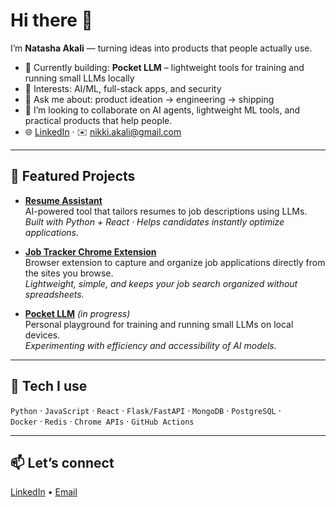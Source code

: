 # Hi there 👋

I’m **Natasha Akali** — turning ideas into products that people actually use.  
- 🔭 Currently building: **Pocket LLM** – lightweight tools for training and running small LLMs locally  
- 🧠 Interests: AI/ML, full-stack apps, and security  
- 💬 Ask me about: product ideation → engineering → shipping
- 👯 I’m looking to collaborate on AI agents, lightweight ML tools, and practical products that help people.
- 🌐 [LinkedIn](https://www.linkedin.com/in/nikkiakali) · ✉️ nikki.akali@gmail.com

---

## 🚀 Featured Projects

- **[Resume Assistant](https://github.com/nikkiakali/resume-assistant)**  
  AI-powered tool that tailors resumes to job descriptions using LLMs.  
  *Built with Python + React · Helps candidates instantly optimize applications.*

- **[Job Tracker Chrome Extension](https://github.com/nikkiakali/job-tracker)**  
  Browser extension to capture and organize job applications directly from the sites you browse.  
  *Lightweight, simple, and keeps your job search organized without spreadsheets.*

- **[Pocket LLM](https://github.com/nikkiakali/pocket-llm)** *(in progress)*  
  Personal playground for training and running small LLMs on local devices.  
  *Experimenting with efficiency and accessibility of AI models.*

---

## 🧰 Tech I use
`Python` · `JavaScript` · `React` · `Flask/FastAPI` · `MongoDB` · `PostgreSQL` ·  
`Docker` · `Redis` · `Chrome APIs` · `GitHub Actions`

---

## 📫 Let’s connect
[LinkedIn](https://www.linkedin.com/in/nikkiakali) • [Email](mailto:nikki.akali@gmail.com)


<!--
**nikkiakali/nikkiakali** is a ✨ _special_ ✨ repository because its `README.md` (this file) appears on your GitHub profile.

Here are some ideas to get you started:

- 🔭 I’m currently working on ...
- 🌱 I’m currently learning ...
- 👯 I’m looking to collaborate on ...
- 🤔 I’m looking for help with ...
- 💬 Ask me about ...
- 📫 How to reach me: ...
- 😄 Pronouns: ...
- ⚡ Fun fact: ...
-->
